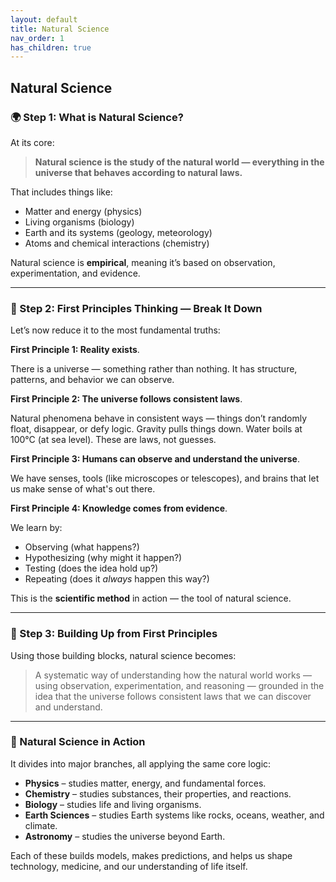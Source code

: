 ```yaml
---
layout: default
title: Natural Science
nav_order: 1
has_children: true
---
```


## Natural Science

### 🌍 Step 1: What is Natural Science?

At its core:

> **Natural science is the study of the natural world — everything in the universe that behaves according to natural laws.**

That includes things like:

* Matter and energy (physics)
* Living organisms (biology)
* Earth and its systems (geology, meteorology)
* Atoms and chemical interactions (chemistry)

Natural science is **empirical**, meaning it’s based on observation, experimentation, and evidence.

---

### 🧠 Step 2: First Principles Thinking — Break It Down

Let’s now reduce it to the most fundamental truths:

**First Principle 1: Reality exists**.

There is a universe — something rather than nothing. It has structure, patterns, and behavior we can observe.

**First Principle 2: The universe follows consistent laws**.

Natural phenomena behave in consistent ways — things don’t randomly float, disappear, or defy logic. Gravity pulls things down. Water boils at 100°C (at sea level). These are laws, not guesses.

**First Principle 3: Humans can observe and understand the universe**.

We have senses, tools (like microscopes or telescopes), and brains that let us make sense of what's out there.

**First Principle 4: Knowledge comes from evidence**.

We learn by:

* Observing (what happens?)
* Hypothesizing (why might it happen?)
* Testing (does the idea hold up?)
* Repeating (does it *always* happen this way?)

This is the **scientific method** in action — the tool of natural science.

---

### 🧬 Step 3: Building Up from First Principles

Using those building blocks, natural science becomes:

> A systematic way of understanding how the natural world works — using observation, experimentation, and reasoning — grounded in the idea that the universe follows consistent laws that we can discover and understand.

---

### 🔬 Natural Science in Action

It divides into major branches, all applying the same core logic:

* **Physics** – studies matter, energy, and fundamental forces.
* **Chemistry** – studies substances, their properties, and reactions.
* **Biology** – studies life and living organisms.
* **Earth Sciences** – studies Earth systems like rocks, oceans, weather, and climate.
* **Astronomy** – studies the universe beyond Earth.

Each of these builds models, makes predictions, and helps us shape technology, medicine, and our understanding of life itself.
